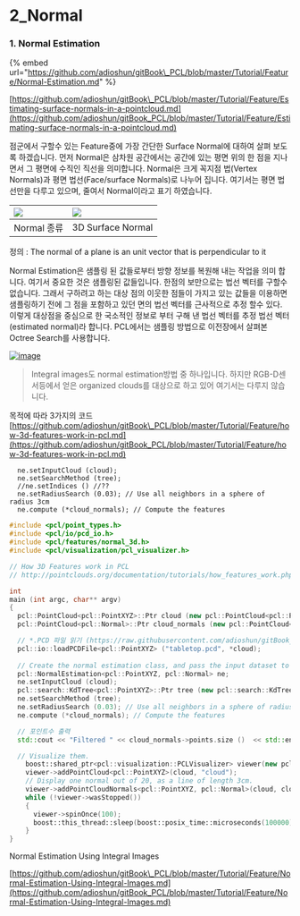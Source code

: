 # 2\_Normal

### 1. Normal Estimation



{% embed url="https://github.com/adioshun/gitBook\_PCL/blob/master/Tutorial/Feature/Normal-Estimation.md" %}

[https://github.com/adioshun/gitBook\_PCL/blob/master/Tutorial/Feature/Estimating-surface-normals-in-a-pointcloud.md](https://github.com/adioshun/gitBook_PCL/blob/master/Tutorial/Feature/Estimating-surface-normals-in-a-pointcloud.md)

점군에서 구할수 있는 Feature중에 가장 간단한 Surface Normal에 대하여 살펴 보도록 하겠습니다. 먼저 Normal은 삼차원 공간에서는 공간에 있는 평면 위의 한 점을 지나면서 그 평면에 수직인 직선을 의미합니다. Normal은 크게 꼭지점 법\(Vertex Normals\)과 평면 법선\(Face/surface Normals\)로 나누어 집니다. 여기서는 평면 법선만을 다루고 있으며, 줄여서 Normal이라고 표기 하였습니다.

| [![](https://camo.githubusercontent.com/ed34621376868f248806a326cae13b9801b986ad/68747470733a2f2f692e696d6775722e636f6d2f654d68464763682e706e67)](https://camo.githubusercontent.com/ed34621376868f248806a326cae13b9801b986ad/68747470733a2f2f692e696d6775722e636f6d2f654d68464763682e706e67) | [![](https://camo.githubusercontent.com/a6534f330d9d4e4a4d997f10e34be05617c5e895/68747470733a2f2f692e696d6775722e636f6d2f69366e337945612e706e67)](https://camo.githubusercontent.com/a6534f330d9d4e4a4d997f10e34be05617c5e895/68747470733a2f2f692e696d6775722e636f6d2f69366e337945612e706e67) |
| :--- | :--- |
| Normal 종류 | 3D Surface Normal |

정의 : The normal of a plane is an unit vector that is perpendicular to it

Normal Estimation은 샘플링 된 값들로부터 방향 정보를 복원해 내는 작업을 의미 합니다. 여기서 중요한 것은 샘플링된 값들입니다. 한점의 보만으로는 법선 벡터를 구할수 없습니다. 그래서 구하려고 하는 대상 점의 이웃한 점들이 가지고 있는 값들을 이용하면 샘플링하기 전에 그 점을 포함하고 있던 면의 법선 벡터를 근사적으로 추정 할수 있다. 이렇게 대상점을 중심으로 한 국소적인 정보로 부터 구해 낸 법선 벡터를 추정 법선 벡터\(estimated normal\)라 합니다. PCL에서는 샘플링 방법으로 이전장에서 살펴본 Octree Search를 사용합니다.

[![image](https://user-images.githubusercontent.com/17797922/41693140-e87b4298-753e-11e8-8d66-0c1ca989e531.png)](https://user-images.githubusercontent.com/17797922/41693140-e87b4298-753e-11e8-8d66-0c1ca989e531.png)

> Integral images도 normal estimation방법 중 하나입니다. 하지만 RGB-D센서등에서 얻은 organized clouds를 대상으로 하고 있어 여기서는 다루지 않습니다.

목적에 따라 3가지의 코드 [https://github.com/adioshun/gitBook\_PCL/blob/master/Tutorial/Feature/how-3d-features-work-in-pcl.md](https://github.com/adioshun/gitBook_PCL/blob/master/Tutorial/Feature/how-3d-features-work-in-pcl.md)

```text
  ne.setInputCloud (cloud);
  ne.setSearchMethod (tree);  
  //ne.setIndices () //?? 
  ne.setRadiusSearch (0.03); // Use all neighbors in a sphere of radius 3cm  
  ne.compute (*cloud_normals); // Compute the features
```



```cpp
#include <pcl/point_types.h>
#include <pcl/io/pcd_io.h>
#include <pcl/features/normal_3d.h>
#include <pcl/visualization/pcl_visualizer.h>

// How 3D Features work in PCL
// http://pointclouds.org/documentation/tutorials/how_features_work.php

int
main (int argc, char** argv)
{
  pcl::PointCloud<pcl::PointXYZ>::Ptr cloud (new pcl::PointCloud<pcl::PointXYZ>); // 입력 포인트 클라우드 저장할 오브젝트 
  pcl::PointCloud<pcl::Normal>::Ptr cloud_normals (new pcl::PointCloud<pcl::Normal>); // 계산된 Normal을 저장할 오브젝트 

  // *.PCD 파일 읽기 (https://raw.githubusercontent.com/adioshun/gitBook_Tutorial_PCL/master/Beginner/sample/tabletop.pcd)
  pcl::io::loadPCDFile<pcl::PointXYZ> ("tabletop.pcd", *cloud);
  
  // Create the normal estimation class, and pass the input dataset to it
  pcl::NormalEstimation<pcl::PointXYZ, pcl::Normal> ne;
  ne.setInputCloud (cloud);
  pcl::search::KdTree<pcl::PointXYZ>::Ptr tree (new pcl::search::KdTree<pcl::PointXYZ> ());
  ne.setSearchMethod (tree);  
  ne.setRadiusSearch (0.03); // Use all neighbors in a sphere of radius 3cm  
  ne.compute (*cloud_normals); // Compute the features

  // 포인트수 출력  
  std::cout << "Filtered " << cloud_normals->points.size ()  << std::endl;

  // Visualize them.
	boost::shared_ptr<pcl::visualization::PCLVisualizer> viewer(new pcl::visualization::PCLVisualizer("Normals"));
	viewer->addPointCloud<pcl::PointXYZ>(cloud, "cloud");
	// Display one normal out of 20, as a line of length 3cm.
	viewer->addPointCloudNormals<pcl::PointXYZ, pcl::Normal>(cloud, cloud_normals, 20, 0.03, "normals");
	while (!viewer->wasStopped())
    {
      viewer->spinOnce(100);
      boost::this_thread::sleep(boost::posix_time::microseconds(100000));
    }
}
```





Normal Estimation Using Integral Images 

[https://github.com/adioshun/gitBook\_PCL/blob/master/Tutorial/Feature/Normal-Estimation-Using-Integral-Images.md](https://github.com/adioshun/gitBook_PCL/blob/master/Tutorial/Feature/Normal-Estimation-Using-Integral-Images.md)

